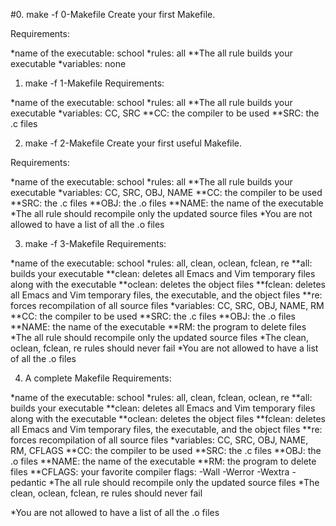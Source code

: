 #0. make -f 0-Makefile
Create your first Makefile.

Requirements:

*name of the executable: school
*rules: all
**The all rule builds your executable
*variables: none

1. make -f 1-Makefile
Requirements:

*name of the executable: school
*rules: all
**The all rule builds your executable
*variables: CC, SRC
**CC: the compiler to be used
**SRC: the .c files

2. make -f 2-Makefile
Create your first useful Makefile.

Requirements:

*name of the executable: school
*rules: all
**The all rule builds your executable
*variables: CC, SRC, OBJ, NAME
**CC: the compiler to be used
**SRC: the .c files
**OBJ: the .o files
**NAME: the name of the executable
*The all rule should recompile only the updated source files
*You are not allowed to have a list of all the .o files

3. make -f 3-Makefile
Requirements:

*name of the executable: school
*rules: all, clean, oclean, fclean, re
**all: builds your executable
**clean: deletes all Emacs and Vim temporary files along with the executable
**oclean: deletes the object files
**fclean: deletes all Emacs and Vim temporary files, the executable, and the object files
**re: forces recompilation of all source files
*variables: CC, SRC, OBJ, NAME, RM
**CC: the compiler to be used
**SRC: the .c files
**OBJ: the .o files
**NAME: the name of the executable
**RM: the program to delete files
*The all rule should recompile only the updated source files
*The clean, oclean, fclean, re rules should never fail
*You are not allowed to have a list of all the .o files

4. A complete Makefile
Requirements:

*name of the executable: school
*rules: all, clean, fclean, oclean, re
**all: builds your executable
**clean: deletes all Emacs and Vim temporary files along with the executable
**oclean: deletes the object files
**fclean: deletes all Emacs and Vim temporary files, the executable, and the object files
**re: forces recompilation of all source files
*variables: CC, SRC, OBJ, NAME, RM, CFLAGS
**CC: the compiler to be used
**SRC: the .c files
**OBJ: the .o files
**NAME: the name of the executable
**RM: the program to delete files
**CFLAGS: your favorite compiler flags: -Wall -Werror -Wextra -pedantic
*The all rule should recompile only the updated source files
*The clean, oclean, fclean, re rules should never fail

*You are not allowed to have a list of all the .o files
